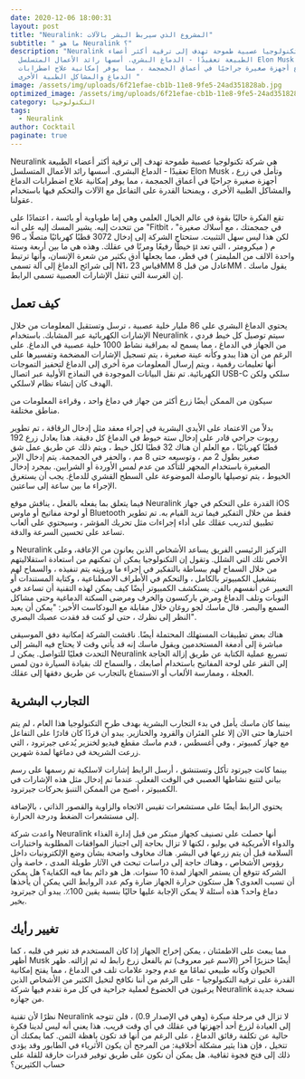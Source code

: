```yaml
---
date: 2020-12-06 18:00:31
layout: post
title: "Neuralink: المشروع الذي سيربط البشر بالآلات"
subtitle: " ما هو Neuralink ؟"
description: "Neuralink هي شركة تكنولوجيا عصبية طموحة تهدف إلى ترقية أكثر أعضاء
  الطبيعة تعقيدًا - الدماغ البشري. أسسها رائد الأعمال المتسلسل Elon Musk ، وتأمل
  في زرع أجهزة صغيرة جراحيًا في أعماق الجمجمة ، مما يوفر إمكانية علاج اضطرابات
  الدماغ والمشاكل الطبية الأخرى "
image: /assets/img/uploads/6f21efae-cb1b-11e8-9fe5-24ad351828ab.jpg
optimized_image: /assets/img/uploads/6f21efae-cb1b-11e8-9fe5-24ad351828ab.jpg
category: التكنولوجيا
tags:
  - Neuralink
author: Cocktail
paginate: true
---
```

Neuralink هي شركة تكنولوجيا عصبية طموحة تهدف إلى ترقية أكثر أعضاء الطبيعة تعقيدًا - الدماغ البشري. أسسها رائد الأعمال المتسلسل Elon Musk ، وتأمل في زرع أجهزة صغيرة جراحيًا في أعماق الجمجمة ، مما يوفر إمكانية علاج اضطرابات الدماغ والمشاكل الطبية الأخرى ، ويمنحنا القدرة على التفاعل مع الآلات والتحكم فيها باستخدام عقولنا.

تقع الفكرة حاليًا بقوة في عالم الخيال العلمي وهي إما طوباوية أو بائسة ، اعتمادًا على من تتحدث إليه. يشير المسك إليه على أنه "Fitbit في جمجمتك ، مع أسلاك صغيرة" ، لكن هذا ليس سهل التثبيت. ستحتاج الشركة إلى إدخال 3072 قطبًا كهربائيًا متصلًا بـ 96 خيطًا رفيعًا ومرنًا في عقلك. وهذه هي ما بين أربعة وستة μ م ( ميكرومتر ، التي تعد واحدة الالف من المليمتر ) في قطر، مما يجعلها أدق بكثير من شعرة الإنسان، وأنها ترتبط إلى شرائح الدماغ إلى آلة تسمى N1، قياس 23MM عادل من قبل 8MM . يقول ماسك إن الغرسة التي تنقل الإشارات العصبية تسمى الرابط.

## كيف تعمل 

يحتوي الدماغ البشري على 86 مليار خلية عصبية ، ترسل وتستقبل المعلومات من خلال الإشارات الكهربائية عبر المشابك. باستخدام Neuralink ، سيتم توصيل كل خيط فردي من الجهاز في الدماغ ، مما يسمح له بمراقبة نشاط 1000 خلية عصبية في الدماغ. على الرغم من أن هذا يبدو وكأنه عينة صغيرة ، يتم تسجيل الإشارات المضخمة وتفسيرها على أنها تعليمات رقمية ، ويتم إرسال المعلومات مرة أخرى إلى الدماغ لتحفيز التموجات الكهربائية. تم نقل البيانات الموجودة في النماذج الأولية عبر اتصال USB-C سلكي ولكن الهدف كان إنشاء نظام لاسلكي.  

سيكون من الممكن أيضًا زرع أكثر من جهاز في دماغ واحد ، وقراءة المعلومات من مناطق مختلفة.

بدلاً من الاعتماد على الأيدي البشرية في إجراء معقد مثل إدخال الرقاقة ، تم تطوير روبوت جراحي قادر على إدخال ستة خيوط في الدماغ كل دقيقة. هذا يعادل زرع 192 قطبًا كهربائيًا ، مع العلم أن هناك 32 قطبًا لكل خيط ، ويتم ذلك عن طريق عمل شق صغير بطول 2 مم ، وتوسيعه حتى 8 مم ، والحفر في الجمجمة. يتم إدخال الإبر الصغيرة باستخدام المجهر للتأكد من عدم لمس الأوردة أو الشرايين. بمجرد إدخال الخيوط ، يتم توصيلها بالوصلة الموضوعة على السطح القشري للدماغ. يجب أن يستغرق الإجراء ما بين ساعة إلى ساعتين.  

فيما يتعلق بما يفعله بالفعل ، يناقش موقع Neuralink القدرة على التحكم في جهاز iOS أو لوحة مفاتيح أو ماوس Bluetooth فقط من خلال التفكير فيما تريد القيام به. تم تطوير تطبيق لتدريب عقلك على أداء إجراءات مثل تحريك المؤشر ، وسيحتوي على ألعاب تساعد على تحسين السرعة والدقة.

و Neuralink التركيز الرئيسي الفريق يساعد الأشخاص الذين يعانون من الإعاقة، وعلى الأخص تلك التي الشلل. وتقول إن التكنولوجيا يمكن أن تمكنهم من استعادة استقلاليتهم من خلال السماح لهم ببساطة بالتفكير في إجراء ما ورؤيته يتم تنفيذه ، والسماح لهم بتشغيل الكمبيوتر بالكامل ، والتحكم في الأطراف الاصطناعية ، وكتابة المستندات أو التعبير عن أنفسهم بالفن. يستكشف الكمبيوتر أيضًا كيف يمكن لهذه التقنية أن تساعد في النوبات وتلف الدماغ ومرض باركنسون والخرف ومرضى السكتة الدماغية وحتى مشاكل السمع والبصر. قال ماسك لجو روغان خلال مقابلة مع البودكاست الأخير: "يمكن أن يعيد النظر إلى نظرك ، حتى لو كنت قد فقدت عصبك البصري".

هناك بعض تطبيقات المستهلك المحتملة أيضًا. ناقشت الشركة إمكانية دفق الموسيقى مباشرة إلى أدمغة المستخدمين ويقول ماسك إنه قد يأتي وقت لا يحتاج فيه البشر إلى التحدث فعليًا للتواصل. يمكن لـ Neuralink تسريع عملية الكتابة عن طريق إزالة الحاجة إلى النقر على لوحة المفاتيح باستخدام أصابعك ، والسماح لك بقيادة السيارة دون لمس العجلة ، وممارسة الألعاب أو الاستمتاع بالتجارب عن طريق دفقها إلى عقلك.

## التجارب البشرية

بينما كان ماسك يأمل في بدء التجارب البشرية بهدف طرح التكنولوجيا هذا العام ، لم يتم اختبارها حتى الآن إلا على الفئران والقرود والخنازير. يبدو أن قردًا كان قادرًا على التفاعل مع جهاز كمبيوتر ، وفي أغسطس ، قدم ماسك مقطع فيديو لخنزير يُدعى جيرترود ، التي زرعت الشريحة في دماغها لمدة شهرين. 

بينما كانت جيرتود تأكل وتستنشق ، أرسل الرابط إشارات لاسلكية تم رسمها على رسم بياني لتتبع نشاطها العصبي في الوقت الفعلي. عندما تم إدخال مثل هذه الإشارات في الكمبيوتر ، أصبح من الممكن التنبؤ بحركات جيرترود. 

يحتوي الرابط أيضًا على مستشعرات تقيس الاتجاه والزاوية والقصور الذاتي ، بالإضافة إلى مستشعرات الضغط ودرجة الحرارة.

واعدت شركة Neuralink أنها حصلت على تصنيف كجهاز مبتكر من قبل إدارة الغذاء والدواء الأمريكية في يوليو ، لكنها لا تزال بحاجة إلى اجتياز الموافقات المطلوبة واختبارات السلامة قبل أن يتم زرعها في البشر. هناك مخاوف واضحة بشأن وضع الإلكترونيات داخل رؤوس الأشخاص ، وهناك حاجة إلى دراسات تبحث في الآثار طويلة المدى ، خاصة وأن الشركة تتوقع أن يستمر الجهاز لمدة 10 سنوات. هل هو دائم بما فيه الكفاية؟ هل يمكن أن تسبب العدوى؟ هل ستكون حرارة الجهاز ضارة وكم عدد الروابط التي يمكن أن يأخذها دماغ واحد؟ هذه أسئلة لا يمكن الإجابة عليها حاليًا بنسبة يقين 100٪. يبدو أن جيرترود بخير.

## تغيير رأيك

مما يبعث على الاطمئنان ، يمكن إخراج الجهاز إذا كان المستخدم قد تغير في قلبه ، كما أظهر Musk أيضًا خنزيرًا آخر (الاسم غير معروف) تم بالفعل زرع رابط له ثم إزالته. ظهر الحيوان وكأنه طبيعي تمامًا مع عدم وجود علامات تلف في الدماغ ، مما يفتح إمكانية القدرة على ترقية التكنولوجيا - على الرغم من أننا نكافح لتخيل الكثير من الأشخاص الذين يرغبون في الخضوع لعملية جراحية في كل مرة تقدم فيها شركة Neuralink نسخة جديدة من جهازه.

نظرًا لأن تقنية Neuralink لا تزال في مرحلة مبكرة (وهي في الإصدار 0.9) ، فلن تتوجه إلى العيادة لزرع أحد أجهزتها في عقلك في أي وقت قريب. هذا يعني أنه ليس لدينا فكرة حالية عن تكلفة رقائق الدماغ ، على الرغم من أنها قد تكون باهظة الثمن. كما يمكنك أن تتخيل ، فإن هذا يثير مشكلة أخلاقية: من المرجح أن يكون الأثرياء في الطابور وقد يؤدي ذلك إلى فتح فجوة ثقافية. هل يمكن أن نكون على طريق توفير قدرات خارقة للقلة على حساب الكثيرين؟